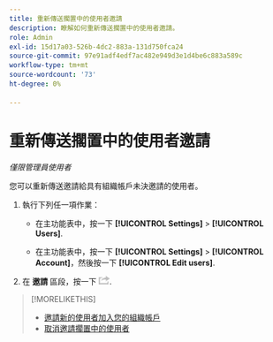 ```yaml
---
title: 重新傳送擱置中的使用者邀請
description: 瞭解如何重新傳送擱置中的使用者邀請。
role: Admin
exl-id: 15d17a03-526b-4dc2-883a-131d750fca24
source-git-commit: 97e91adf4edf7ac482e949d3e1d4be6c883a589c
workflow-type: tm+mt
source-wordcount: '73'
ht-degree: 0%

---
```


# 重新傳送擱置中的使用者邀請

*僅限管理員使用者*

您可以重新傳送邀請給具有組織帳戶未決邀請的使用者。

1. 執行下列任一項作業：

   * 在主功能表中，按一下 **[!UICONTROL Settings]** > **[!UICONTROL Users]**.

   * 在主功能表中，按一下 **[!UICONTROL Settings]** > **[!UICONTROL Account]**，然後按一下 **[!UICONTROL Edit users]**.

1. 在 **邀請** 區段，按一下 ![重新傳送](/help/dsp/assets/resend.png).

>[!MORELIKETHIS]
>
>* [邀請新的使用者加入您的組織帳戶](user-invite.md)
>* [取消邀請擱置中的使用者](user-uninvite.md)

<!-- >* [Edit User Permissions or Delete a User](user-edit.md) -->

